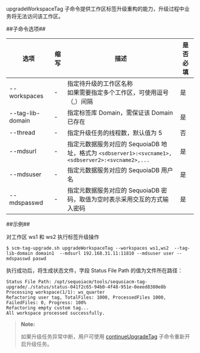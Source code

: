 
upgradeWorkspaceTag 子命令提供工作区标签升级重构的能力，升级过程中业务将无法访问该工作区。

##子命令选项##
 
| 选项 | 缩写 |描述                                                                                    |是否必填|
| ---- | ---- |----------------------------------------------------------------------------------------|--------|
|--workspaces     | - | 指定待升级的工作区名称<br>如果需要指定多个工作区，可使用逗号（,）间隔|是|
|--tag-lib-domain | - | 指定标签库 Domain，需保证该 Domain 已存在|是|
|--thread         | - | 指定升级任务的线程数，默认值为 5|否|
|--mdsurl         | - | 指定元数据服务对应的 SequoiaDB 地址，格式为 `<sdbserver1>:<svcname1>,<sdbserver2>:<svcname2>,...`|是|
|--mdsuser        | - | 指定元数据服务对应的 SequoiaDB 用户名|是|
|--mdspasswd      | - | 指定元数据服务对应的 SequoiaDB 密码，取值为空时表示采用交互的方式输入密码|是|

##示例##

对工作区 ws1 和 ws2 执行标签升级操作

```lang-bash
$ scm-tag-upgrade.sh upgradeWorkspaceTag --workspaces ws1,ws2  --tag-lib-domain domain1  --mdsurl 192.168.31.11:11810 --mdsuser user --mdspasswd paswd 
```

执行成功后，将生成状态文件，字段 Status File Path 的值为文件所在路径：

```lang-text
Status File Path: /opt/sequoiacm/tools/sequoiacm-tag-upgrade/./status/status-041f2c65-94b0-4f48-951e-0eeed8380e8b
Processing workspace(1/1): ws_quarter
Refactoring user tag, TotalFiles: 1000, ProcessedFiles 1000, FailedFiles: 0, Progress: 100%
Refactoring empty custom tag...
All workspace processed successfully.
```

> **Note:** 
>
> 如果升级任务异常中断，用户可使用 [continueUpgradeTag][continueUpgradeTag] 子命令重新开启升级任务。

[continueUpgradeTag]:Maintainance/Tools/TagUpgrade/continueUpgradeTag.md